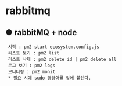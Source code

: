 # rabbitmq
## ● rabbitMQ + node
     시작 : pm2 start ecosystem.config.js
     리스트 보기 : pm2 list
     리스트 삭제 : pm2 delete id | pm2 delete all
     로그 보기 : pm2 logs
     모니터링 : pm2 monit
     * 필요 시에 sudo 명령어를 앞에 붙인다.